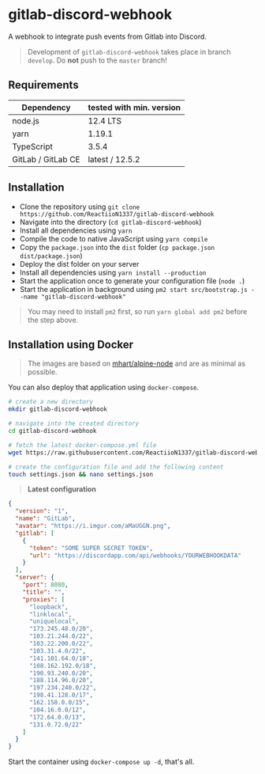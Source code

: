 # gitlab-discord-webhook

A webhook to integrate push events from Gitlab into Discord.

> Development of `gitlab-discord-webhook` takes place in branch `develop`. Do **not** push to the `master` branch!

## Requirements

| Dependency | tested with min. version |
| --- | --- |
| node.js | 12.4 LTS |
| yarn | 1.19.1 |
| TypeScript | 3.5.4 |
| GitLab / GitLab CE | latest / 12.5.2 |

## Installation

- Clone the repository using `git clone https://github.com/ReactiioN1337/gitlab-discord-webhook`
- Navigate into the directory (`cd gitlab-discord-webhook`)
- Install all dependencies using `yarn`
- Compile the code to native JavaScript using `yarn compile`
- Copy the `package.json` into the `dist` folder (`cp package.json dist/package.json`)
- Deploy the dist folder on your server
- Install all dependencies using `yarn install --production`
- Start the application once to generate your configuration file (`node .`)
- Start the application in background using `pm2 start src/bootstrap.js --name "gitlab-discord-webhook"`

> You may need to install `pm2` first, so run `yarn global add pm2` before the step above.

## Installation using Docker

> The images are based on [mhart/alpine-node](https://github.com/mhart/alpine-node) and are as minimal as possible.

You can also deploy that application using `docker-compose`.

```bash
# create a new directory
mkdir gitlab-discord-webhook

# navigate into the created directory
cd gitlab-discord-webhook

# fetch the latest docker-compose.yml file
wget https://raw.githubusercontent.com/ReactiioN1337/gitlab-discord-webhook/master/docker-compose.yml

# create the configuration file and add the following content
touch settings.json && nano settings.json
```

> **Latest configuration**

```JSON
{
  "version": "1",
  "name": "GitLab",
  "avatar": "https://i.imgur.com/aMaUGGN.png",
  "gitlab": [
    {
      "token": "SOME SUPER SECRET TOKEN",
      "url": "https://discordapp.com/api/webhooks/YOURWEBHOOKDATA"
    }
  ],
  "server": {
    "port": 8080,
    "title": "",
    "proxies": [
      "loopback",
      "linklocal",
      "uniquelocal",
      "173.245.48.0/20",
      "103.21.244.0/22",
      "103.22.200.0/22",
      "103.31.4.0/22",
      "141.101.64.0/18",
      "108.162.192.0/18",
      "190.93.240.0/20",
      "188.114.96.0/20",
      "197.234.240.0/22",
      "198.41.128.0/17",
      "162.158.0.0/15",
      "104.16.0.0/12",
      "172.64.0.0/13",
      "131.0.72.0/22"
    ]
  }
}

```

Start the container using `docker-compose up -d`, that's all.
